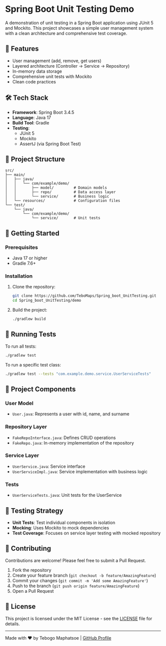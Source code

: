 # Spring Boot Unit Testing Demo

A demonstration of unit testing in a Spring Boot application using JUnit 5 and Mockito. This project showcases a simple user management system with a clean architecture and comprehensive test coverage.

## 🚀 Features

- User management (add, remove, get users)
- Layered architecture (Controller → Service → Repository)
- In-memory data storage
- Comprehensive unit tests with Mockito
- Clean code practices

## 🛠️ Tech Stack

- **Framework**: Spring Boot 3.4.5
- **Language**: Java 17
- **Build Tool**: Gradle
- **Testing**:
  - JUnit 5
  - Mockito
  - AssertJ (via Spring Boot Test)

## 📁 Project Structure

```
src/
├── main/
│   ├── java/
│   │   └── com/example/demo/
│   │       ├── model/         # Domain models
│   │       ├── repo/          # Data access layer
│   │       └── service/       # Business logic
│   └── resources/             # Configuration files
└── test/
    └── java/
        └── com/example/demo/
            └── service/       # Unit tests
```

## 🚀 Getting Started

### Prerequisites

- Java 17 or higher
- Gradle 7.6+

### Installation

1. Clone the repository:
   ```bash
   git clone https://github.com/TeboMaps/Spring_boot_UnitTesting.git
   cd Spring_boot_UnitTesting/demo
   ```

2. Build the project:
   ```bash
   ./gradlew build
   ```

## 🧪 Running Tests

To run all tests:

```bash
./gradlew test
```

To run a specific test class:

```bash
./gradlew test --tests "com.example.demo.service.UserServiceTests"
```

## 🧩 Project Components

### User Model
- `User.java`: Represents a user with id, name, and surname

### Repository Layer
- `FakeRepoInterface.java`: Defines CRUD operations
- `FakeRepo.java`: In-memory implementation of the repository

### Service Layer
- `UserService.java`: Service interface
- `UserServiceImpl.java`: Service implementation with business logic

### Tests
- `UserServiceTests.java`: Unit tests for the UserService

## 🧪 Testing Strategy

- **Unit Tests**: Test individual components in isolation
- **Mocking**: Uses Mockito to mock dependencies
- **Test Coverage**: Focuses on service layer testing with mocked repository

## 🤝 Contributing

Contributions are welcome! Please feel free to submit a Pull Request.

1. Fork the repository
2. Create your feature branch (`git checkout -b feature/AmazingFeature`)
3. Commit your changes (`git commit -m 'Add some AmazingFeature'`)
4. Push to the branch (`git push origin feature/AmazingFeature`)
5. Open a Pull Request

## 📄 License

This project is licensed under the MIT License - see the [LICENSE](LICENSE) file for details.

---

Made with ❤️ by Tebogo Maphatsoe | [GitHub Profile](https://github.com/TeboMaps)
